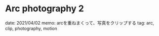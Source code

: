 # Arc photography 2

date: 2021/04/02
memo: arcを重ねまくって、写真をクリップする
tag: arc, clip, photography, motion
